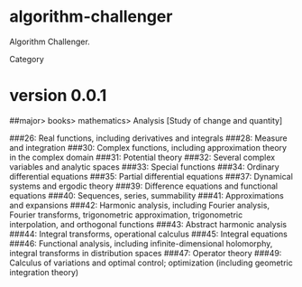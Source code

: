 # algorithm-challenger
Algorithm Challenger.

Category

# version 0.0.1
##major> books> mathematics> Analysis [Study of change and quantity]

###26: Real functions, including derivatives and integrals
###28: Measure and integration
###30: Complex functions, including approximation theory in the complex domain
###31: Potential theory
###32: Several complex variables and analytic spaces
###33: Special functions
###34: Ordinary differential equations
###35: Partial differential equations
###37: Dynamical systems and ergodic theory
###39: Difference equations and functional equations
###40: Sequences, series, summability
###41: Approximations and expansions
###42: Harmonic analysis, including Fourier analysis, Fourier transforms, trigonometric approximation, trigonometric interpolation, and orthogonal functions
###43: Abstract harmonic analysis
###44: Integral transforms, operational calculus
###45: Integral equations
###46: Functional analysis, including infinite-dimensional holomorphy, integral transforms in distribution spaces
###47: Operator theory
###49: Calculus of variations and optimal control; optimization (including geometric integration theory)

